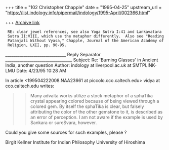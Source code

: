 +++
title = "102 Christopher Chapple"
date = "1995-04-25"
upstream_url = "https://list.indology.info/pipermail/indology/1995-April/002366.html"

+++
[Archive link](https://list.indology.info/pipermail/indology/1995-April/002366.html)

     RE: clear jewel references, see also Yoga Sutra I:41 and Lankavatara 
     Sutra II:VIII, which use the metaphor differently.  Also see "Reading 
     Patanjali Without Vyasa," Chapple, Journal of the American Academy of 
     Religion, LXII, pp. 90-95.


______________________________ Reply Separator _________________________________
Subject: Re: 'Burning Glasses' in Ancient India, another question
Author:  indology at liverpool.ac.uk at SMTPLINK-LMU
Date:    4/23/95 10:28 AM


In article <199504222008.NAA23661 at piccolo.cco.caltech.edu>
vidya at cco.caltech.edu writes:

>> Many advaita works utilize a stock metaphor of a sphaTika crystal appearing
>> colored because of being viewed through a colored gem. By itself the sphaTika
>> is clear, but falsely attributing the color of the other gemstone to it, is
>> described as an error of perception. I am not aware if the example is used by
>> Sankara or sureSvara, however. 
>> 
Could you give some sources for such examples, please ?

Birgit Kellner
Institute for Indian Philosophy
University of Hiroshima









